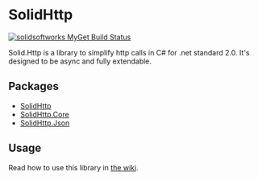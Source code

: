 # SolidHttp 
[![solidsoftworks MyGet Build Status](https://www.myget.org/BuildSource/Badge/solidsoftworks?identifier=a3ce4e9e-bc86-4795-a1fb-3fe77c9662f6)](https://www.myget.org/)

Solid.Http is a library to simplify http calls in C# for .net standard 2.0. It's designed to be async and fully extendable.

## Packages
* [SolidHttp](https://www.nuget.org/packages/Solid.Http)
* [SolidHttp.Core](https://www.nuget.org/packages/Solid.Http.Core)
* [SolidHttp.Json](https://www.nuget.org/packages/Solid.Http.Json)

## Usage
Read how to use this library in [the wiki](https://github.com/SOLIDSoftworks/Solid.Http/wiki).
